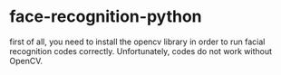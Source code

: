 # face-recognition-python


first of all, you need to install the opencv library in order to run facial recognition codes correctly. Unfortunately, codes do not work without OpenCV.
